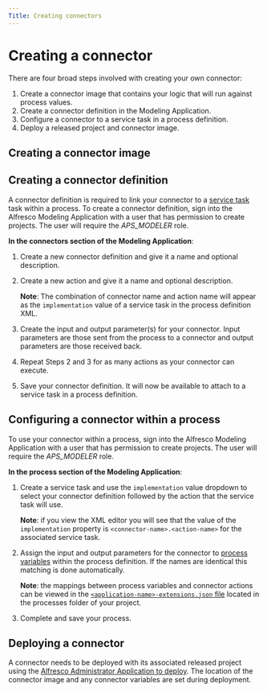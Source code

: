 ```yaml
---
Title: Creating connectors
---
```


# Creating a connector
There are four broad steps involved with creating your own connector:

1. Create a connector image that contains your logic that will run against process values.
2. Create a connector definition in the Modeling Application.
3. Configure a connector to a service task in a process definition.
4. Deploy a released project and connector image.

## Creating a connector image

## Creating a connector definition 
A connector definition is required to link your connector to a [service task](../modeling-processes/processes-bpmn/bpmn-service.md) task within a process. To create a connector definition, sign into the Alfresco Modeling Application with a user that has permission to create projects. The user will require the *APS_MODELER* role.

**In the connectors section of the Modeling Application**: 

1. Create a new connector definition and give it a name and optional description.
2. Create a new action and give it a name and optional description. 

	**Note**: The combination of connector name and action name will appear as the 	`implementation` value of a service task in the process definition XML. 

3. Create the input and output parameter(s) for your connector. Input parameters are those sent from the process to a connector and output parameters are those received back. 
4. Repeat Steps 2 and 3 for as many actions as your connector can execute.
5. Save your connector definition. It will now be available to attach to a service task in a process definition. 

## Configuring a connector within a process
To use your connector within a process, sign into the Alfresco Modeling Application with a user that has permission to create projects. The user will require the *APS_MODELER* role. 

**In the process section of the Modeling Application**:

1. Create a service task and use the `implementation` value dropdown to select your connector definition followed by the action that the service task will use.

	**Note**: if you view the XML editor you will see that the value of the `implementation` 	property is `<connector-name>.<action-name>` for the associated service task.

2. Assign the input and output parameters for the connector to [process variables](../modeling-processes/README.md#process-variables) within the process definition. If the names are identical this matching is done automatically. 

	**Note**: the mappings between process variables and connector actions can be viewed in 	the [`<application-name>-extensions.json` file](../modeling-projects.md#files) located in the processes folder of your 	project.

3. Complete and save your process. 

## Deploying a connector
A connector needs to be deployed with its associated released project using the [Alfresco Administrator Application to deploy](../../administrator/admin-deploy.md). The location of the connector image and any connector variables are set during deployment.